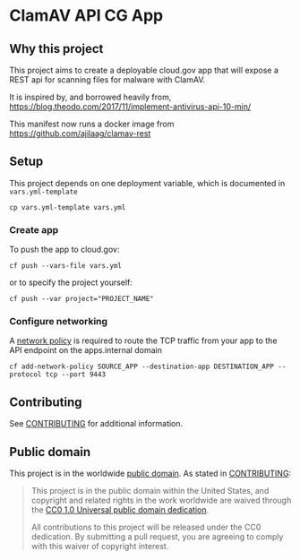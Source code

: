 # ClamAV API CG App

## Why this project

This project aims to create a deployable cloud.gov app that will expose a REST api for scanning files for malware with ClamAV.

It is inspired by, and borrowed heavily from, https://blog.theodo.com/2017/11/implement-antivirus-api-10-min/

This manifest now runs a docker image from https://github.com/ajilaag/clamav-rest

## Setup

This project depends on one deployment variable, which is documented in `vars.yml-template`

`cp vars.yml-template vars.yml`

### Create app

To push the app to cloud.gov:

`cf push --vars-file vars.yml`

or to specify the project yourself:

`cf push --var project="PROJECT_NAME"`

### Configure networking

A [network policy](https://docs.cloudfoundry.org/devguide/deploy-apps/cf-networking.html#create-policies)
is required to route the TCP traffic from your app to the API endpoint on the apps.internal domain

`cf add-network-policy SOURCE_APP --destination-app DESTINATION_APP --protocol tcp --port 9443`

## Contributing

See [CONTRIBUTING](CONTRIBUTING.md) for additional information.

## Public domain

This project is in the worldwide [public domain](LICENSE.md). As stated in [CONTRIBUTING](CONTRIBUTING.md):

> This project is in the public domain within the United States, and copyright and related rights in the work worldwide are waived through the [CC0 1.0 Universal public domain dedication](https://creativecommons.org/publicdomain/zero/1.0/).
>
> All contributions to this project will be released under the CC0 dedication. By submitting a pull request, you are agreeing to comply with this waiver of copyright interest.
